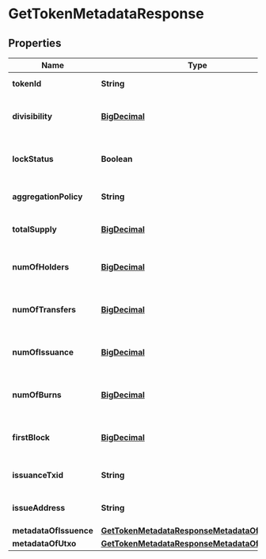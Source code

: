 
# GetTokenMetadataResponse

## Properties
Name | Type | Description | Notes
------------ | ------------- | ------------- | -------------
**tokenId** | **String** | ID of the token |  [optional]
**divisibility** | [**BigDecimal**](BigDecimal.md) | Decimal places the token is divisible to |  [optional]
**lockStatus** | **Boolean** | Whether issuance of more tokens is locked |  [optional]
**aggregationPolicy** | **String** | Whether the tokens are aggregatable |  [optional]
**totalSupply** | [**BigDecimal**](BigDecimal.md) | Total number of tokens in supply |  [optional]
**numOfHolders** | [**BigDecimal**](BigDecimal.md) | Total number of addresses this token is held at |  [optional]
**numOfTransfers** | [**BigDecimal**](BigDecimal.md) | Total number of transactions of this token |  [optional]
**numOfIssuance** | [**BigDecimal**](BigDecimal.md) | Total number of times this token has been issued |  [optional]
**numOfBurns** | [**BigDecimal**](BigDecimal.md) | Number of times tokens have been burned |  [optional]
**firstBlock** | [**BigDecimal**](BigDecimal.md) | Block number token was issued in |  [optional]
**issuanceTxid** | **String** | TXID the token was issued with |  [optional]
**issueAddress** | **String** | Address that issued the tokens |  [optional]
**metadataOfIssuence** | [**GetTokenMetadataResponseMetadataOfIssuence**](GetTokenMetadataResponseMetadataOfIssuence.md) |  |  [optional]
**metadataOfUtxo** | [**GetTokenMetadataResponseMetadataOfIssuence**](GetTokenMetadataResponseMetadataOfIssuence.md) |  |  [optional]



